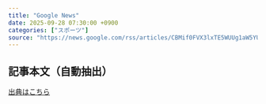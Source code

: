 ```yaml
---
title: "Google News"
date: 2025-09-28 07:30:00 +0900
categories: ["スポーツ"]
source: "https://news.google.com/rss/articles/CBMif0FVX3lxTE5WUUg1aW5YUnJWWmwzQU92b0xSV2d6ZWRlblFHQUJzVmRMU2xuSE1QZHpGUU81RHBhNWgwaWExNkJodXBPMl8yUy1ib3RRN3hMSGVPTmhTSlVnUFp3Si1rRjZVME1DRTlXSGc1T01zenRpRGRfdTVpbV9tVHp3M1k?oc=5"
---
```


## 記事本文（自動抽出）
<body class="y0K44d EA71Tc" id="readabilityBody"></body>

[出典はこちら](https://news.google.com/rss/articles/CBMif0FVX3lxTE5WUUg1aW5YUnJWWmwzQU92b0xSV2d6ZWRlblFHQUJzVmRMU2xuSE1QZHpGUU81RHBhNWgwaWExNkJodXBPMl8yUy1ib3RRN3hMSGVPTmhTSlVnUFp3Si1rRjZVME1DRTlXSGc1T01zenRpRGRfdTVpbV9tVHp3M1k?oc=5)
